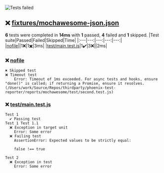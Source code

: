 ![Tests failed](https://img.shields.io/badge/tests-1%20passed%2C%204%20failed%2C%201%20skipped-critical)
## ❌ <a id="user-content-r0" href="#r0">fixtures/mochawesome-json.json</a>
**6** tests were completed in **14ms** with **1** passed, **4** failed and **1** skipped.
|Test suite|Passed|Failed|Skipped|Time|
|:---|---:|---:|---:|---:|
|[nofile](#r0s0)||1❌|1✖️|3ms|
|[test/main.test.js](#r0s1)|1✔️|3❌||2ms|
### ❌ <a id="user-content-r0s0" href="#r0s0">nofile</a>
```
✖️ Skipped test
❌ Timeout test
	Error: Timeout of 1ms exceeded. For async tests and hooks, ensure "done()" is called; if returning a Promise, ensure it resolves. (/Users/work/Source/Repos/thirdparty/phoenix-test-reporter/reports/mochawesome/test/second.test.js)
```
### ❌ <a id="user-content-r0s1" href="#r0s1">test/main.test.js</a>
```
Test 1
  ✔️ Passing test
Test 1 Test 1.1
  ❌ Exception in target unit
	Error: Some error
  ❌ Failing test
	AssertionError: Expected values to be strictly equal:
	
	false !== true
	
Test 2
  ❌ Exception in test
	Error: Some error
```